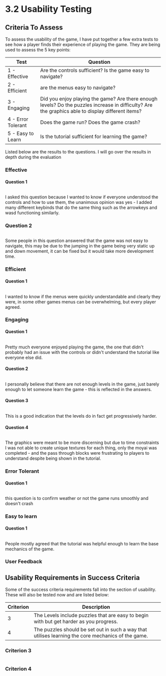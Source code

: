 # 3.2 Usability Testing

## Criteria To Assess

To assess the usability of the game, I have put together a few extra tests to see how a player finds their experience of playing the game. They are being used to assess the 5 key points:

| Test               | Question                                                                                                                                          |
| ------------------ | ------------------------------------------------------------------------------------------------------------------------------------------------- |
| 1 - Effective      | Are the controls sufficient? Is the game easy to navigate?                                                                                        |
| 2 - Efficient      | are the menus easy to navigate?                                                                                                                   |
| 3 - Engaging       | Did you enjoy playing the game? Are there enough levels? Do the puzzles increase in difficulty? Are the graphics able to display different items? |
| 4 - Error Tolerant | Does the game run? Does the game crash?                                                                                                           |
| 5 - Easy to Learn  | Is the tutorial sufficient for learning the game?                                                                                                 |

Listed below are the results to the questions. I will go over the results in depth during the evaluation

### Effective

#### Question 1

<figure><img src="../.gitbook/assets/image (3) (4).png" alt=""><figcaption></figcaption></figure>

I asked this question because I wanted to know if everyone understood the controls and how to use them, the unanimous opinion was yes - I added many different keybinds that do the same thing such as the arrowkeys and wasd functioning similarly.

### Question 2

<figure><img src="../.gitbook/assets/image (3) (5).png" alt=""><figcaption></figcaption></figure>

Some people in this question answered that the game was not easy to navigate, this may be due to the jumping in the game being very static up and down movement, it can be fixed but it would take more development time.

### Efficient&#x20;

#### Question 1

<figure><img src="../.gitbook/assets/image (4).png" alt=""><figcaption></figcaption></figure>

I wanted to know if the menus were quickly understandable and clearly they were, in some other games menus can be overwhelming, but every player agreed.

### Engaging

#### Question 1

<figure><img src="../.gitbook/assets/image (13) (1).png" alt=""><figcaption></figcaption></figure>

Pretty much everyone enjoyed playing the game, the one that didn't probably had an issue with the controls or didn't understand the tutorial like everyone else did.

#### Question 2

<figure><img src="../.gitbook/assets/image (12).png" alt=""><figcaption></figcaption></figure>

I personally believe that there are not enough levels in the game, just barely enough to let someone learn the game - this is reflected in the answers.

#### Question 3

<figure><img src="../.gitbook/assets/image (1) (1).png" alt=""><figcaption></figcaption></figure>

This is a good indication that the levels do in fact get progressively harder.

#### Question 4

<figure><img src="../.gitbook/assets/image (5) (2).png" alt=""><figcaption></figcaption></figure>

The graphics were meant to be more discerning but due to time constraints I was not able to create unique textures for each thing, only the moyai was completed - and the pass through blocks were frustrating to players to understand despite being shown in the tutorial.

### Error Tolerant&#x20;

#### Question 1

<figure><img src="../.gitbook/assets/image (6) (1).png" alt=""><figcaption></figcaption></figure>

this question is to confirm weather or not the game runs smoothly and doesn't crash

### Easy to learn

#### Question 1

<figure><img src="../.gitbook/assets/image (9) (2).png" alt=""><figcaption></figcaption></figure>

People mostly agreed that the tutorial was helpful enough to learn the base mechanics of the game.

### User Feedback

## Usability Requirements in Success Criteria

Some of the success criteria requirements fall into the section of usability. These will also be tested now and are listed below:

| Criterion | Description                                                                                        |
| --------- | -------------------------------------------------------------------------------------------------- |
| 3         | The Levels include puzzles that are easy to begin with but get harder as you progress.             |
| 4         | The puzzles should be set out in such a way that utilises learning the core mechanics of the game. |

### Criterion 3

<figure><img src="../.gitbook/assets/image (14).png" alt=""><figcaption></figcaption></figure>



### Criterion 4

<figure><img src="../.gitbook/assets/image (2) (1).png" alt=""><figcaption></figcaption></figure>

